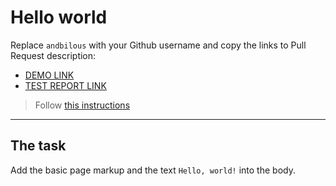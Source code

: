 # Hello world
Replace `andbilous` with your Github username and copy the links to Pull Request description:
- [DEMO LINK](https://andbilous.github.io/layout_hello-world/)
- [TEST REPORT LINK](https://andbilous.github.io/layout_hello-world/report/html_report/)

> Follow [this instructions](https://mate-academy.github.io/layout_task-guideline/#how-to-solve-the-layout-tasks-on-github)
___

## The task 
Add the basic page markup and the text `Hello, world!` into the body.
